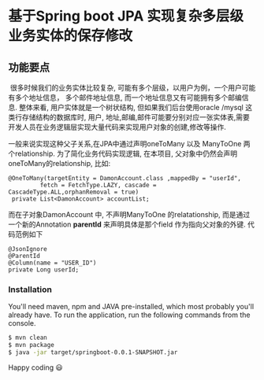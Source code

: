 
# 基于Spring boot JPA 实现复杂多层级业务实体的保存修改



## 功能要点

​	很多时候我们的业务实体比较复杂, 可能有多个层级，以用户为例，一个用户可能有多个地址信息， 多个邮件地址信息, 而一个地址信息又有可能拥有多个邮编信息. 整体来看, 用户实体就是一个树状结构, 但如果我们后台使用oracle /mysql 这类行存储结构的数据库时, 用户, 地址,邮编,邮件可能要分别对应一张实体表,需要开发人员在业务逻辑层实现大量代码来实现用户对象的创建,修改等操作. 

一般来说实现这种父子关系,在JPA中通过声明oneToMany 以及 ManyToOne 两个relationship. 为了简化业务代码实现逻辑, 在本项目, 父对象中仍然会声明oneToMany的relationship, 比如:

```
@OneToMany(targetEntity = DamonAccount.class ,mappedBy = "userId",
         fetch = FetchType.LAZY, cascade = CascadeType.ALL,orphanRemoval = true)
 private List<DamonAccount> accountList;
```

而在子对象DamonAccount 中, 不声明ManyToOne 的relatationship, 而是通过一个新的Annotation **parentId** 来声明具体是那个field 作为指向父对象的外键. 代码范例如下

```
@JsonIgnore
@ParentId
@Column(name = "USER_ID")
private Long userId;
```



### Installation

You'll need maven, npm and JAVA pre-installed, which most probably you'll already have.  To run the application, run the following commands from the console.

```sh
$ mvn clean
$ mvn package
$ java -jar target/springboot-0.0.1-SNAPSHOT.jar
```



Happy coding 😃

